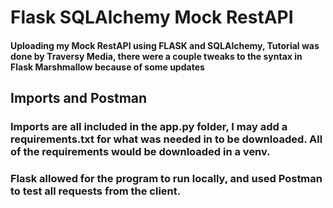 # Flask SQLAlchemy Mock RestAPI

#### Uploading my Mock RestAPI using FLASK and SQLAlchemy, Tutorial was done by Traversy Media, there were a couple tweaks to the syntax in Flask Marshmallow because of some updates

## Imports and Postman

### Imports are all included in the app.py folder, I may add a requirements.txt for what was needed in to be downloaded. All of the requirements would be downloaded in a venv.

### Flask allowed for the program to run locally, and used Postman to test all requests from the client.

